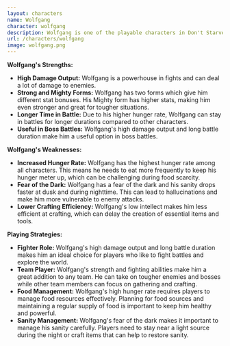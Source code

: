 ```yaml
---
layout: characters
name: Wolfgang
character: wolfgang
description: Wolfgang is one of the playable characters in Don't Starve Together. He is a strongman from a travelling circus and has a very muscular physique. Wolfgang has two forms, with his regular form being strong and his mighty form being even stronger. However, he has a downside where he needs to eat more food than other characters. He is great at fighting and can deal a lot of damage, making him a useful addition to any team.
url: /characters/wolfgang
image: wolfgang.png
---
```

**Wolfgang's Strengths:**
- **High Damage Output:** Wolfgang is a powerhouse in fights and can deal a lot of damage to enemies.
- **Strong and Mighty Forms:** Wolfgang has two forms which give him different stat bonuses. His Mighty form has higher stats, making him even stronger and great for tougher situations.
- **Longer Time in Battle:** Due to his higher hunger rate, Wolfgang can stay in battles for longer durations compared to other characters.
- **Useful in Boss Battles:** Wolfgang's high damage output and long battle duration make him a useful option in boss battles.

**Wolfgang's Weaknesses:**
- **Increased Hunger Rate:** Wolfgang has the highest hunger rate among all characters. This means he needs to eat more frequently to keep his hunger meter up, which can be challenging during food scarcity.
- **Fear of the Dark:** Wolfgang has a fear of the dark and his sanity drops faster at dusk and during nighttime. This can lead to hallucinations and make him more vulnerable to enemy attacks.
- **Lower Crafting Efficiency:** Wolfgang's low intellect makes him less efficient at crafting, which can delay the creation of essential items and tools.

**Playing Strategies:**
- **Fighter Role:** Wolfgang's high damage output and long battle duration makes him an ideal choice for players who like to fight battles and explore the world.
- **Team Player:** Wolfgang's strength and fighting abilities make him a great addition to any team. He can take on tougher enemies and bosses while other team members can focus on gathering and crafting.
- **Food Management:** Wolfgang's high hunger rate requires players to manage food resources effectively. Planning for food sources and maintaining a regular supply of food is important to keep him healthy and powerful.
- **Sanity Management:** Wolfgang's fear of the dark makes it important to manage his sanity carefully. Players need to stay near a light source during the night or craft items that can help to restore sanity.